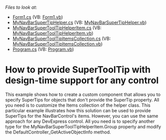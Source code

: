 <!-- default file list -->
*Files to look at*:

* [Form1.cs](./CS/E2311/Form1.cs) (VB: [Form1.vb](./VB/E2311/Form1.vb))
* [MyNavBarSuperTipHelper.cs](./CS/E2311/Helper/MyNavBarSuperTipHelper.cs) (VB: [MyNavBarSuperTipHelper.vb](./VB/E2311/Helper/MyNavBarSuperTipHelper.vb))
* [MyNavBarSuperToolTipHelperItem.cs](./CS/E2311/Helper/MyNavBarSuperToolTipHelperItem.cs) (VB: [MyNavBarSuperToolTipHelperItem.vb](./VB/E2311/Helper/MyNavBarSuperToolTipHelperItem.vb))
* [MyNavBarSuperToolTipItemsCollection.cs](./CS/E2311/Helper/MyNavBarSuperToolTipItemsCollection.cs) (VB: [MyNavBarSuperToolTipItemsCollection.vb](./VB/E2311/Helper/MyNavBarSuperToolTipItemsCollection.vb))
* [Program.cs](./CS/E2311/Program.cs) (VB: [Program.vb](./VB/E2311/Program.vb))
<!-- default file list end -->
# How to provide SuperToolTip with design-time support for any control


<p>This example shows how to create a custom component that allows you to specify SuperTips for objects that don't provide the SuperTip property. All you need is to customize the Items collection of the helper class. This particular example illustrates how this solution can be used to provide SuperTips for the NavBarControl's items. However, you can use the same approach for any DevExpress control. All you need is to specify another type for the MyNavBarSuperToolTipHelperItem.Group property and modify the DefaultController_GetActiveObjectInfo method.</p>

<br/>


